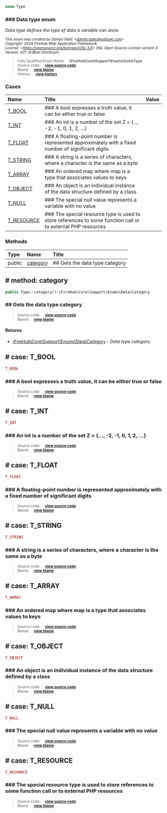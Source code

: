 ```php
enum Type
```











### ### Data type enum

_Data type defines the type of data a variable can store._

<sub>_This enum was created by Danijel Galić &lt;danijel.galic@outlook.com&gt;_</sub><br/><sub>_Copyright: 2024 FireHub Web Application Framework_</sub><br/><sub>_License: &lt;https://opensource.org/licenses/OSL-3.0&gt; OSL Open Source License version 3_</sub><br/><sub>_Version: GIT: $Id$ Blob checksum._</sub>

><sub>Fully Qualified Enum Name:  **\FireHub\Core\Support\Enums\Data\Type**</sub><br/>
    <sub>Source code:  **[view source code](https://github.com/The-FireHub-Project/Core/blob/develop-pre-alpha-m1/src/support/enums/data/firehub.Type.php#L23)**</sub><br/>
        <sub>Blame:  **[view blame](https://github.com/The-FireHub-Project/Core/blame/develop-pre-alpha-m1/src/support/enums/data/firehub.Type.php)**</sub><br/>
        <sub>History:  **[view history](https://github.com/The-FireHub-Project/Core/commits/develop-pre-alpha-m1/src/support/enums/data/firehub.Type.php)**</sub>


### Cases
| Name | Title | Value |
|:-----|:------|:------|
|<a href="#t_bool">T_BOOL</a>|### A bool expresses a truth value, it can be either true or false||
|<a href="#t_int">T_INT</a>|### An int is a number of the set Z = {..., -2, -1, 0, 1, 2, ...}||
|<a href="#t_float">T_FLOAT</a>|### A floating-point number is represented approximately with a fixed number of significant digits||
|<a href="#t_string">T_STRING</a>|### A string is a series of characters, where a character is the same as a byte||
|<a href="#t_array">T_ARRAY</a>|### An ordered map where map is a type that associates values to keys||
|<a href="#t_object">T_OBJECT</a>|### An object is an individual instance of the data structure defined by a class||
|<a href="#t_null">T_NULL</a>|### The special null value represents a variable with no value||
|<a href="#t_resource">T_RESOURCE</a>|### The special resource type is used to store references to some function call or to external PHP resources||

### Methods
| Type | Name | Title |
|:-----|:-----|:------|
|public|<a href="#category()">category</a>|## Gets the data type category|

<h2><a name="category()"># method: category</a></h2>

```php
public Type::category():\FireHub\Core\Support\Enums\Data\Category
```











### ## Gets the data type category



><sub>Source code:  **[view source code](https://github.com/The-FireHub-Project/Core/blob/develop-pre-alpha-m1/src/support/enums/data/firehub.Type.php#L83)**</sub><br/>
        <sub>Blame:  **[view blame](https://github.com/The-FireHub-Project/Core/blame/develop-pre-alpha-m1/src/support/enums/data/firehub.Type.php#L83)**</sub>
#### Returns

* [\FireHub\Core\Support\Enums\Data\Category](./Wiki-Category) - _Data type category._
<h2><a name="t_bool"># case: T_BOOL</a></h2>

```php
T_BOOL
```





### ### A bool expresses a truth value, it can be either true or false



><sub>Source code:  **[view source code](https://github.com/The-FireHub-Project/Core/blob/develop-pre-alpha-m1/src/support/enums/data/firehub.Type.php#L29)**</sub><br/>
        <sub>Blame:  **[view blame](https://github.com/The-FireHub-Project/Core/blame/develop-pre-alpha-m1/src/support/enums/data/firehub.Type.php#L29)**</sub>
<h2><a name="t_int"># case: T_INT</a></h2>

```php
T_INT
```





### ### An int is a number of the set Z = {..., -2, -1, 0, 1, 2, ...}



><sub>Source code:  **[view source code](https://github.com/The-FireHub-Project/Core/blob/develop-pre-alpha-m1/src/support/enums/data/firehub.Type.php#L35)**</sub><br/>
        <sub>Blame:  **[view blame](https://github.com/The-FireHub-Project/Core/blame/develop-pre-alpha-m1/src/support/enums/data/firehub.Type.php#L35)**</sub>
<h2><a name="t_float"># case: T_FLOAT</a></h2>

```php
T_FLOAT
```





### ### A floating-point number is represented approximately with a fixed number of significant digits



><sub>Source code:  **[view source code](https://github.com/The-FireHub-Project/Core/blob/develop-pre-alpha-m1/src/support/enums/data/firehub.Type.php#L41)**</sub><br/>
        <sub>Blame:  **[view blame](https://github.com/The-FireHub-Project/Core/blame/develop-pre-alpha-m1/src/support/enums/data/firehub.Type.php#L41)**</sub>
<h2><a name="t_string"># case: T_STRING</a></h2>

```php
T_STRING
```





### ### A string is a series of characters, where a character is the same as a byte



><sub>Source code:  **[view source code](https://github.com/The-FireHub-Project/Core/blob/develop-pre-alpha-m1/src/support/enums/data/firehub.Type.php#L47)**</sub><br/>
        <sub>Blame:  **[view blame](https://github.com/The-FireHub-Project/Core/blame/develop-pre-alpha-m1/src/support/enums/data/firehub.Type.php#L47)**</sub>
<h2><a name="t_array"># case: T_ARRAY</a></h2>

```php
T_ARRAY
```





### ### An ordered map where map is a type that associates values to keys



><sub>Source code:  **[view source code](https://github.com/The-FireHub-Project/Core/blob/develop-pre-alpha-m1/src/support/enums/data/firehub.Type.php#L53)**</sub><br/>
        <sub>Blame:  **[view blame](https://github.com/The-FireHub-Project/Core/blame/develop-pre-alpha-m1/src/support/enums/data/firehub.Type.php#L53)**</sub>
<h2><a name="t_object"># case: T_OBJECT</a></h2>

```php
T_OBJECT
```





### ### An object is an individual instance of the data structure defined by a class



><sub>Source code:  **[view source code](https://github.com/The-FireHub-Project/Core/blob/develop-pre-alpha-m1/src/support/enums/data/firehub.Type.php#L59)**</sub><br/>
        <sub>Blame:  **[view blame](https://github.com/The-FireHub-Project/Core/blame/develop-pre-alpha-m1/src/support/enums/data/firehub.Type.php#L59)**</sub>
<h2><a name="t_null"># case: T_NULL</a></h2>

```php
T_NULL
```





### ### The special null value represents a variable with no value



><sub>Source code:  **[view source code](https://github.com/The-FireHub-Project/Core/blob/develop-pre-alpha-m1/src/support/enums/data/firehub.Type.php#L65)**</sub><br/>
        <sub>Blame:  **[view blame](https://github.com/The-FireHub-Project/Core/blame/develop-pre-alpha-m1/src/support/enums/data/firehub.Type.php#L65)**</sub>
<h2><a name="t_resource"># case: T_RESOURCE</a></h2>

```php
T_RESOURCE
```





### ### The special resource type is used to store references to some function call or to external PHP resources



><sub>Source code:  **[view source code](https://github.com/The-FireHub-Project/Core/blob/develop-pre-alpha-m1/src/support/enums/data/firehub.Type.php#L71)**</sub><br/>
        <sub>Blame:  **[view blame](https://github.com/The-FireHub-Project/Core/blame/develop-pre-alpha-m1/src/support/enums/data/firehub.Type.php#L71)**</sub>
